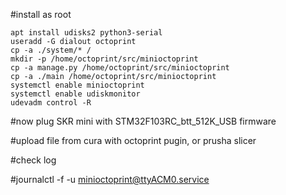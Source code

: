 
#install as root

```
apt install udisks2 python3-serial
useradd -G dialout octoprint
cp -a ./system/* /
mkdir -p /home/octoprint/src/minioctoprint
cp -a manage.py /home/octoprint/src/minioctoprint
cp -a ./main /home/octoprint/src/minioctoprint
systemctl enable minioctoprint
systemctl enable udiskmonitor
udevadm control -R
```

#now plug SKR mini with STM32F103RC_btt_512K_USB firmware

#upload file from cura with octoprint pugin, or prusha slicer

#check log

#journalctl -f -u minioctoprint@ttyACM0.service